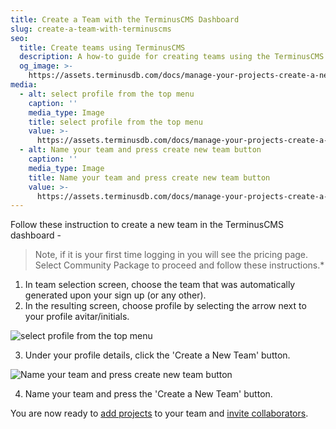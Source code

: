 ```yaml
---
title: Create a Team with the TerminusCMS Dashboard
slug: create-a-team-with-terminuscms
seo:
  title: Create teams using TerminusCMS
  description: A how-to guide for creating teams using the TerminusCMS dashboard.
  og_image: >-
    https://assets.terminusdb.com/docs/manage-your-projects-create-a-new-team-2.pn
media:
  - alt: select profile from the top menu
    caption: ''
    media_type: Image
    title: select profile from the top menu
    value: >-
      https://assets.terminusdb.com/docs/manage-your-projects-create-a-new-team.png
  - alt: Name your team and press create new team button
    caption: ''
    media_type: Image
    title: Name your team and press create new team button
    value: >-
      https://assets.terminusdb.com/docs/manage-your-projects-create-a-new-team-2.png
---
```


Follow these instruction to create a new team in the TerminusCMS dashboard -

> Note, if it is your first time logging in you will see the pricing page. Select Community Package to proceed and follow these instructions.\*

1.  In team selection screen, choose the team that was automatically generated upon your sign up (or any other).
2.  In the resulting screen, choose profile by selecting the arrow next to your profile avitar/initials.

![select profile from the top menu](https://assets.terminusdb.com/docs/manage-your-projects-create-a-new-team.png)

3.  Under your profile details, click the 'Create a New Team' button.

![Name your team and press create new team button](https://assets.terminusdb.com/docs/manage-your-projects-create-a-new-team-2.png)

4.  Name your team and press the 'Create a New Team' button.

You are now ready to [add projects](/docs/create-a-project-with-terminuscms/) to your team and [invite collaborators](/docs/invite-users-using-terminuscms/).